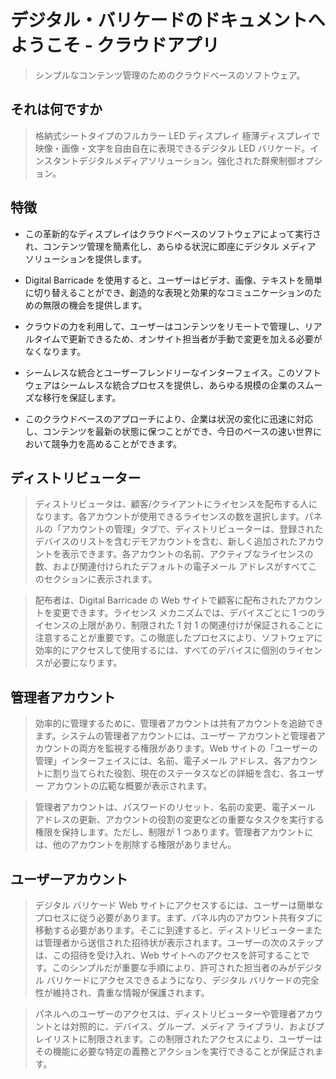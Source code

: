 # デジタル・バリケードのドキュメントへようこそ - クラウドアプリ

> シンプルなコンテンツ管理のためのクラウドベースのソフトウェア。

## それは何ですか

> 格納式シートタイプのフルカラー LED ディスプレイ 極薄ディスプレイで映像・画像・文字を自由自在に表現できるデジタル LED バリケード。インスタントデジタルメディアソリューション。強化された群衆制御オプション。

## 特徴

- この革新的なディスプレイはクラウドベースのソフトウェアによって実行され、コンテンツ管理を簡素化し、あらゆる状況に即座にデジタル メディア ソリューションを提供します。

- Digital Barricade を使用すると、ユーザーはビデオ、画像、テキストを簡単に切り替えることができ、創造的な表現と効果的なコミュニケーションのための無限の機会を提供します。

- クラウドの力を利用して、ユーザーはコンテンツをリモートで管理し、リアルタイムで更新できるため、オンサイト担当者が手動で変更を加える必要がなくなります。

- シームレスな統合とユーザーフレンドリーなインターフェイス。このソフトウェアはシームレスな統合プロセスを提供し、あらゆる規模の企業のスムーズな移行を保証します。

- このクラウドベースのアプローチにより、企業は状況の変化に迅速に対応し、コンテンツを最新の状態に保つことができ、今日のペースの速い世界において競争力を高めることができます。

## ディストリビューター

> ディストリビュータは、顧客/クライアントにライセンスを配布する人になります。各アカウントが使用できるライセンスの数を選択します。パネルの「アカウントの管理」タブで、ディストリビューターは、登録されたデバイスのリストを含むデモアカウントを含む、新しく追加されたアカウントを表示できます。各アカウントの名前、アクティブなライセンスの数、および関連付けられたデフォルトの電子メール アドレスがすべてこのセクションに表示されます。

> 配布者は、Digital Barricade の Web サイトで顧客に配布されたアカウントを変更できます。ライセンス メカニズムでは、デバイスごとに 1 つのライセンスの上限があり、制限された 1 対 1 の関連付けが保証されることに注意することが重要です。この徹底したプロセスにより、ソフトウェアに効率的にアクセスして使用するには、すべてのデバイスに個別のライセンスが必要になります。

## 管理者アカウント

> 効率的に管理するために、管理者アカウントは共有アカウントを追跡できます。システムの管理者アカウントには、ユーザー アカウントと管理者アカウントの両方を監視する権限があります。Web サイトの「ユーザーの管理」インターフェイスには、名前、電子メール アドレス、各アカウントに割り当てられた役割、現在のステータスなどの詳細を含む、各ユーザー アカウントの広範な概要が表示されます。

> 管理者アカウントは、パスワードのリセット、名前の変更、電子メール アドレスの更新、アカウントの役割の変更などの重要なタスクを実行する権限を保持します。ただし、制限が 1 つあります。管理者アカウントには、他のアカウントを削除する権限がありません。

## ユーザーアカウント

> デジタル バリケード Web サイトにアクセスするには、ユーザーは簡単なプロセスに従う必要があります。まず、パネル内のアカウント共有タブに移動する必要があります。そこに到達すると、ディストリビューターまたは管理者から送信された招待状が表示されます。ユーザーの次のステップは、この招待を受け入れ、Web サイトへのアクセスを許可することです。このシンプルだが重要な手順により、許可された担当者のみがデジタル バリケードにアクセスできるようになり、デジタル バリケードの完全性が維持され、貴重な情報が保護されます。

> パネルへのユーザーのアクセスは、ディストリビューターや管理者アカウントとは対照的に、デバイス、グループ、メディア ライブラリ、およびプレイリストに制限されます。この制限されたアクセスにより、ユーザーはその機能に必要な特定の義務とアクションを実行できることが保証されます。
